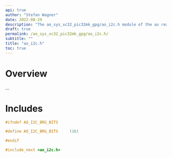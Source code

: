 ```yaml
---
api: true
author: "Stefan Wagner"
date: 2022-08-29
description: "The ao_sys_xc32_pic32mk_gpg/ao_i2c.h module of the ao real-time operating system."
draft: true
permalink: /ao_sys_xc32_pic32mk_gpg/ao_i2c.h/ 
subtitle: ""
title: "ao_i2c.h"
toc: true
---
```


# Overview

...

# Includes

```c
#ifndef AO_I2C_BRG_BITS

#define AO_I2C_BRG_BITS     (16)

#endif

#include_next <ao_i2c.h>

```
